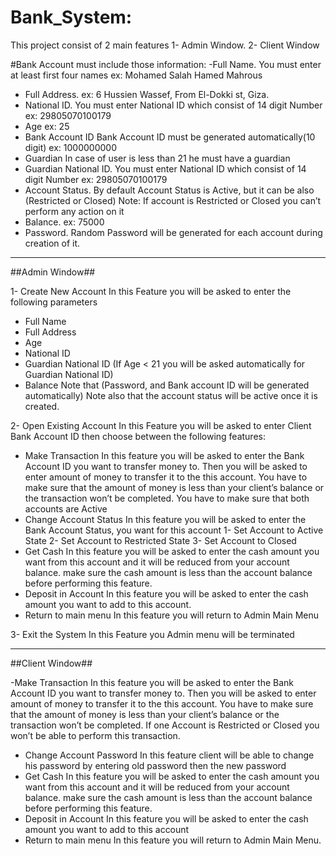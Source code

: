 # Bank_System:
This project consist of 2 main features 1- Admin Window. 2- Client Window

#Bank Account must include those information:
 -Full Name. 
 You must enter at least first four names ex: Mohamed Salah Hamed Mahrous
- Full Address.
ex: 6 Hussien Wassef, From El-Dokki st, Giza.
- National ID. 
You must enter National ID which consist of 14 digit Number ex: 29805070100179
- Age
ex: 25 
- Bank Account ID
Bank Account ID must be generated automatically(10 digit) ex: 1000000000
- Guardian
In case of user is less than 21 he must have a guardian
- Guardian National ID. 
You must enter National ID which consist of 14 digit Number ex: 29805070100179
- Account Status. 
By default Account Status is Active, but it can be also (Restricted or Closed)
Note: If account is Restricted or Closed you can’t perform any action on it
- Balance. 
ex: 75000
- Password. 
Random Password will be generated for each account during creation of it.

************************************************************************************

##Admin Window##

1- Create New Account
In this Feature you will be asked to enter the following parameters
- Full Name
- Full Address
- Age 
- National ID
- Guardian National ID 
(If Age < 21 you will be asked automatically for Guardian National ID)
- Balance
Note that (Password, and Bank account ID will be generated automatically)
Note also that the account status will be active once it is created.

2- Open Existing Account
In this Feature you will be asked to enter Client Bank Account ID then
choose between the following features:
- Make Transaction
In this feature you will be asked to enter the Bank Account ID you want to
transfer money to. Then you will be asked to enter amount of money to 
transfer it to the this account.
You have to make sure that the amount of money is less than your client’s 
balance or the transaction won’t be completed.
You have to make sure that both accounts are Active
- Change Account Status
In this feature you will be asked to enter the Bank Account Status, you want for
this account
1- Set Account to Active State
2- Set Account to Restricted State
3- Set Account to Closed
- Get Cash
In this feature you will be asked to enter the cash amount you want from
this account and it will be reduced from your account balance.
make sure the cash amount is less than the account balance before
performing this feature.
- Deposit in Account
In this feature you will be asked to enter the cash amount you want to add
to this account.
- Return to main menu
In this feature you will return to Admin Main Menu

3- Exit the System
In this Feature you Admin menu will be terminated

************************************************************************************

##Client Window##

-Make Transaction
In this feature you will be asked to enter the Bank Account ID you want to
transfer money to. Then you will be asked to enter amount of money to 
transfer it to the this account.
You have to make sure that the amount of money is less than your client’s 
balance or the transaction won’t be completed.
If one Account is Restricted or Closed you won’t be able to perform 
this transaction.
- Change Account Password
In this feature client will be able to change his password by entering old 
password then the new password
- Get Cash
In this feature you will be asked to enter the cash amount you want from
this account and it will be reduced from your account balance.
make sure the cash amount is less than the account balance before
performing this feature.
- Deposit in Account
In this feature you will be asked to enter the cash amount you want to add
to this account
- Return to main menu
In this feature you will return to Admin Main Menu.
